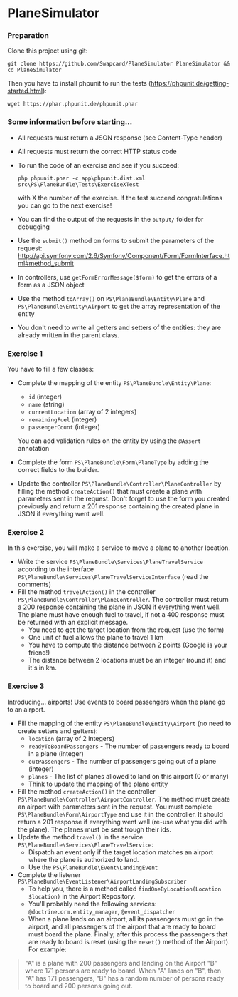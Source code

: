 PlaneSimulator
==============

### Preparation
Clone this project using git:

`
git clone https://github.com/Swapcard/PlaneSimulator PlaneSimulator && cd PlaneSimulator
`

Then you have to install phpunit to run the tests (https://phpunit.de/getting-started.html):

`wget https://phar.phpunit.de/phpunit.phar`

### Some information before starting...
- All requests must return a JSON response (see Content-Type header)
- All requests must return the correct HTTP status code
- To run the code of an exercise and see if you succeed:

    `php phpunit.phar -c app\phpunit.dist.xml src\PS\PlaneBundle\Tests\ExerciseXTest`

    with X the number of the exercise. If the test succeed congratulations you can go to the next exercise!
- You can find the output of the requests in the `output/` folder for debugging
- Use the `submit()` method on forms to submit the parameters of the request: http://api.symfony.com/2.6/Symfony/Component/Form/FormInterface.html#method_submit
- In controllers, use `getFormErrorMessage($form)` to get the errors of a form as a JSON object
- Use the method `toArray()` on `PS\PlaneBundle\Entity\Plane` and `PS\PlaneBundle\Entity\Airport` to get the array representation of the entity
- You don't need to write all getters and setters of the entities: they are already written in the parent class.

### Exercise 1

You have to fill a few classes:

- Complete the mapping of the entity `PS\PlaneBundle\Entity\Plane`:
    * `id` (integer)
    * `name` (string)
    * `currentLocation` (array of 2 integers)
    * `remainingFuel` (integer)
    * `passengerCount` (integer)

    You can add validation rules on the entity by using the `@Assert` annotation

- Complete the form `PS\PlaneBundle\Form\PlaneType` by adding the correct fields to the builder.

- Update the controller `PS\PlaneBundle\Controller\PlaneController` by filling the method `createAction()` that must create a plane with parameters sent in the request. Don't forget to use the form you created previously and return a 201 response containing the created plane in JSON if everything went well.

### Exercise 2

In this exercise, you will make a service to move a plane to another location.

- Write the service `PS\PlaneBundle\Services\PlaneTravelService` according to the interface `PS\PlaneBundle\Services\PlaneTravelServiceInterface` (read the comments)
- Fill the method `travelAction()` in the controller `PS\PlaneBundle\Controller\PlaneController`. The controller must return a 200 response containing the plane in JSON if everything went well. The plane must have enough fuel to travel, if not a 400 response must be returned with an explicit message.
    * You need to get the target location from the request (use the form)
    * One unit of fuel allows the plane to travel 1 km
    * You have to compute the distance between 2 points (Google is your friend!)
    * The distance between 2 locations must be an integer (round it) and it's in km.

### Exercise 3

Introducing... airports! Use events to board passengers when the plane go to an airport.

- Fill the mapping of the entity `PS\PlaneBundle\Entity\Airport` (no need to create setters and getters):
    * `location` (array of 2 integers)
    * `readyToBoardPassengers` - The number of passengers ready to board in a plane (integer)
    * `outPassengers` - The number of passengers going out of a plane (integer)
    * `planes` - The list of planes allowed to land on this airport (0 or many)
    * Think to update the mapping of the plane entity
- Fill the method `createAction()` in the controller `PS\PlaneBundle\Controller\AirportController`. The method must create an airport with parameters sent in the request. You must complete `PS\PlaneBundle\Form\AirportType` and use it in the controller. It should return a 201 response if everything went well (re-use what you did with the plane). The planes must be sent trough their ids.
- Update the method `travel()` in the service `PS\PlaneBundle\Services\PlaneTravelService`:
    * Dispatch an event only if the target location matches an airport where the plane is authorized to land.
    * Use the `PS\PlaneBundle\Event\LandingEvent`
- Complete the listener `PS\PlaneBundle\EventListener\AirportLandingSubscriber`
    * To help you, there is a method called `findOneByLocation(Location $location)` in the Airport Repository.
    * You'll probably need the following services: `@doctrine.orm.entity_manager`, `@event_dispatcher`
    * When a plane lands on an airport, all its passengers must go in the airport, and all passengers of the airport that are ready to board must board the plane. Finally, after this process the passengers that are ready to board is reset (using the `reset()` method of the Airport). For example:

 >   "A" is a plane with 200 passengers and landing on the Airport "B" where 171 persons are ready to board. When "A" lands on "B", then "A" has 171 passengers, "B" has a random number of persons ready to board and 200 persons going out.
